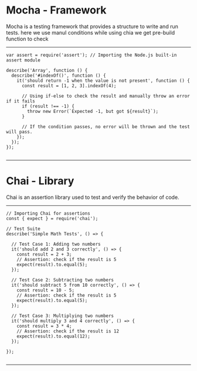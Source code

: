 # Mocha - Framework

Mocha is a testing framework that provides a structure to write and run tests.
here we use manul conditions  while using chia we get pre-build function  to check 

---
```
var assert = require('assert'); // Importing the Node.js built-in assert module

describe('Array', function () {
  describe('#indexOf()', function () {
    it('should return -1 when the value is not present', function () {
      const result = [1, 2, 3].indexOf(4);
      
      // Using if-else to check the result and manually throw an error if it fails
      if (result !== -1) {
        throw new Error(`Expected -1, but got ${result}`);
      }
      
      // If the condition passes, no error will be thrown and the test will pass.
    });
  });
});


```
---

# Chai - Library 

Chai is an assertion library used to test and verify the behavior of code.

---
```
// Importing Chai for assertions
const { expect } = require('chai');

// Test Suite
describe('Simple Math Tests', () => {

  // Test Case 1: Adding two numbers
  it('should add 2 and 3 correctly', () => {
    const result = 2 + 3;
    // Assertion: check if the result is 5
    expect(result).to.equal(5);
  });

  // Test Case 2: Subtracting two numbers
  it('should subtract 5 from 10 correctly', () => {
    const result = 10 - 5;
    // Assertion: check if the result is 5
    expect(result).to.equal(5);
  });

  // Test Case 3: Multiplying two numbers
  it('should multiply 3 and 4 correctly', () => {
    const result = 3 * 4;
    // Assertion: check if the result is 12
    expect(result).to.equal(12);
  });

});


```
---
